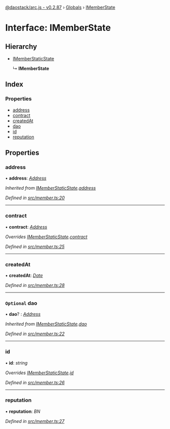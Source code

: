 [@daostack/arc.js - v0.2.87](../README.md) › [Globals](../globals.md) › [IMemberState](imemberstate.md)

# Interface: IMemberState

## Hierarchy

* [IMemberStaticState](imemberstaticstate.md)

  ↳ **IMemberState**

## Index

### Properties

* [address](imemberstate.md#address)
* [contract](imemberstate.md#contract)
* [createdAt](imemberstate.md#createdat)
* [dao](imemberstate.md#optional-dao)
* [id](imemberstate.md#id)
* [reputation](imemberstate.md#reputation)

## Properties

###  address

• **address**: *[Address](../globals.md#address)*

*Inherited from [IMemberStaticState](imemberstaticstate.md).[address](imemberstaticstate.md#address)*

*Defined in [src/member.ts:20](https://github.com/daostack/alchemy-monorepo/blob/6a18bc5/packages/arc.js/src/member.ts#L20)*

___

###  contract

• **contract**: *[Address](../globals.md#address)*

*Overrides [IMemberStaticState](imemberstaticstate.md).[contract](imemberstaticstate.md#optional-contract)*

*Defined in [src/member.ts:25](https://github.com/daostack/alchemy-monorepo/blob/6a18bc5/packages/arc.js/src/member.ts#L25)*

___

###  createdAt

• **createdAt**: *[Date](../globals.md#date)*

*Defined in [src/member.ts:28](https://github.com/daostack/alchemy-monorepo/blob/6a18bc5/packages/arc.js/src/member.ts#L28)*

___

### `Optional` dao

• **dao**? : *[Address](../globals.md#address)*

*Inherited from [IMemberStaticState](imemberstaticstate.md).[dao](imemberstaticstate.md#optional-dao)*

*Defined in [src/member.ts:22](https://github.com/daostack/alchemy-monorepo/blob/6a18bc5/packages/arc.js/src/member.ts#L22)*

___

###  id

• **id**: *string*

*Overrides [IMemberStaticState](imemberstaticstate.md).[id](imemberstaticstate.md#optional-id)*

*Defined in [src/member.ts:26](https://github.com/daostack/alchemy-monorepo/blob/6a18bc5/packages/arc.js/src/member.ts#L26)*

___

###  reputation

• **reputation**: *BN*

*Defined in [src/member.ts:27](https://github.com/daostack/alchemy-monorepo/blob/6a18bc5/packages/arc.js/src/member.ts#L27)*

